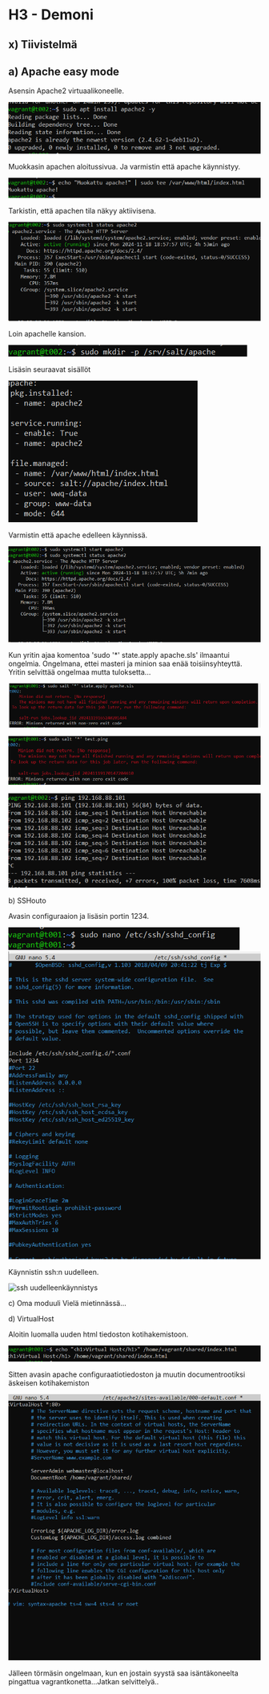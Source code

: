 # H3 - Demoni

## x) Tiivistelmä

## a) Apache easy mode

Asensin Apache2 virtuaalikoneelle. 

![apache asennus](https://github.com/JohannaLap/H3-Demoni/blob/main/apache%20asennus%20t002.png)

Muokkasin apachen aloitussivua. Ja varmistin että apache käynnistyy.

![apachesivu muokattu t002](https://github.com/JohannaLap/H3-Demoni/blob/main/muokattu%20apachesivu%20t002.png)

Tarkistin, että apachen tila näkyy aktiivisena. 

![apache active](https://github.com/JohannaLap/H3-Demoni/blob/main/apache%20active%20t002.png)

Loin apachelle kansion.

![mkdirapache](https://github.com/JohannaLap/H3-Demoni/blob/main/mkdir%20apache.png)

Lisäsin seuraavat sisällöt

![testisivun korvaus](https://github.com/JohannaLap/H3-Demoni/blob/main/testisivun%20korvaus%20-%20Copy.png)

Varmistin että apache edelleen käynnissä.

![apache varmistus](https://github.com/JohannaLap/H3-Demoni/blob/main/varmistus.png)

Kun yritin ajaa komentoa 'sudo '*' state.apply apache.sls' ilmaantui ongelmia. Ongelmana, ettei masteri ja minion saa enää toisiinsyhteyttä.
Yritin selvittää ongelmaa mutta tuloksetta...

![ongelmia](https://github.com/JohannaLap/H3-Demoni/blob/main/ongelmia.png)

![ongelmi](https://github.com/JohannaLap/H3-Demoni/blob/main/ongelmia2.png)

![ongelmia](https://github.com/JohannaLap/H3-Demoni/blob/main/ongelmia3%20-%20Copy.png)

b) SSHouto

Avasin configuraaion ja lisäsin portin 1234.

![etcsshsshdconfig](https://github.com/JohannaLap/H3-Demoni/blob/main/etcsshsshdconfig.png)
![portinlisäys](https://github.com/JohannaLap/H3-Demoni/blob/main/portin%20lis%C3%A4ys.png)

Käynnistin ssh:n uudelleen. 

![ssh uudelleenkäynnistys](https://github.com/JohannaLap/H3-Demoni/blob/main/ssh%20uudelleenk%C3%A4ynnistys.png)




c) Oma moduuli
Vielä mietinnässä...


d) VirtualHost

Aloitin luomalla uuden html tiedoston kotihakemistoon.

![uusi html tiedosto kotihakemistoon](https://github.com/JohannaLap/H3-Demoni/blob/main/uusi%20html%20tiedosto%20kotihakemistoon.png)

Sitten avasin apache configuraatiotiedoston ja muutin documentrootiksi äskeisen kotihakemiston

![document root vaihdettu](https://github.com/JohannaLap/H3-Demoni/blob/main/document%20root%20vaihdettu.png)

Jälleen törmäsin ongelmaan, kun en jostain syystä saa isäntäkoneelta pingattua vagrantkonetta...Jatkan selvittelyä..









